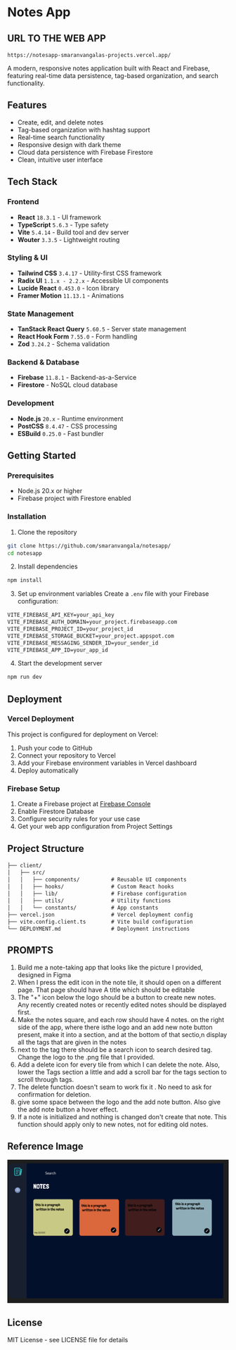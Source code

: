 # Notes App

## URL TO THE WEB APP
    https://notesapp-smaranvangalas-projects.vercel.app/
A modern, responsive notes application built with React and Firebase, featuring real-time data persistence, tag-based organization, and search functionality.

## Features

- Create, edit, and delete notes
- Tag-based organization with hashtag support
- Real-time search functionality
- Responsive design with dark theme
- Cloud data persistence with Firebase Firestore
- Clean, intuitive user interface

## Tech Stack

### Frontend
- **React** `18.3.1` - UI framework
- **TypeScript** `5.6.3` - Type safety
- **Vite** `5.4.14` - Build tool and dev server
- **Wouter** `3.3.5` - Lightweight routing

### Styling & UI
- **Tailwind CSS** `3.4.17` - Utility-first CSS framework
- **Radix UI** `1.1.x - 2.2.x` - Accessible UI components
- **Lucide React** `0.453.0` - Icon library
- **Framer Motion** `11.13.1` - Animations

### State Management
- **TanStack React Query** `5.60.5` - Server state management
- **React Hook Form** `7.55.0` - Form handling
- **Zod** `3.24.2` - Schema validation

### Backend & Database
- **Firebase** `11.8.1` - Backend-as-a-Service
- **Firestore** - NoSQL cloud database

### Development
- **Node.js** `20.x` - Runtime environment
- **PostCSS** `8.4.47` - CSS processing
- **ESBuild** `0.25.0` - Fast bundler

## Getting Started

### Prerequisites
- Node.js 20.x or higher
- Firebase project with Firestore enabled

### Installation

1. Clone the repository
```bash
git clone https://github.com/smaranvangala/notesapp/
cd notesapp
```

2. Install dependencies
```bash
npm install
```

3. Set up environment variables
Create a `.env` file with your Firebase configuration:
```env
VITE_FIREBASE_API_KEY=your_api_key
VITE_FIREBASE_AUTH_DOMAIN=your_project.firebaseapp.com
VITE_FIREBASE_PROJECT_ID=your_project_id
VITE_FIREBASE_STORAGE_BUCKET=your_project.appspot.com
VITE_FIREBASE_MESSAGING_SENDER_ID=your_sender_id
VITE_FIREBASE_APP_ID=your_app_id
```

4. Start the development server
```bash
npm run dev
```

## Deployment

### Vercel Deployment

This project is configured for deployment on Vercel:

1. Push your code to GitHub
2. Connect your repository to Vercel
3. Add your Firebase environment variables in Vercel dashboard
4. Deploy automatically

### Firebase Setup

1. Create a Firebase project at [Firebase Console](https://console.firebase.google.com/)
2. Enable Firestore Database
3. Configure security rules for your use case
4. Get your web app configuration from Project Settings

## Project Structure

```
├── client/
│   ├── src/
│   │   ├── components/          # Reusable UI components
│   │   ├── hooks/               # Custom React hooks
│   │   ├── lib/                 # Firebase configuration
│   │   ├── utils/               # Utility functions
│   │   └── constants/           # App constants
├── vercel.json                  # Vercel deployment config
├── vite.config.client.ts        # Vite build configuration
└── DEPLOYMENT.md                # Deployment instructions
```

## PROMPTS

1. Build me a note-taking app that looks like the picture I provided, designed in Figma
2. When I press the edit icon in the note tile, it should open on a different page. That page should have A title which should be editable
3. The "+" icon below the logo should be a button to create new notes.
    Any recently created notes or recently edited notes should be displayed first.
4. Make the notes square, and each row should have 4 notes.
    on the right side of the app, where there isthe  logo and an add new note button present, make it into a section, and at the bottom of that sectio,n display all the tags that are given in the notes
5. next to the tag there should be a search icon to search desired tag.
   Change the logo to the .png file that I provided.
6. Add a delete icon for every tile from which I can delete the note.
   Also, lower the Tags section a little and add a scroll bar for the tags section to scroll through tags.
7. The delete function doesn't seam to work fix it .
   No need to ask for confirmation for deletion.
8. give some space between the logo and the add note button.
    Also give the add note button a hover effect.
9. If a note is initialized and nothing is changed don't create that note. This function should apply only to new notes, not for editing old notes.

## Reference Image
  ![Alt text](ref.png)


## License

MIT License - see LICENSE file for details
